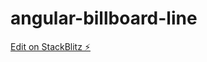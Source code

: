 # angular-billboard-line

[Edit on StackBlitz ⚡️](https://stackblitz.com/edit/angular-billboard-line)